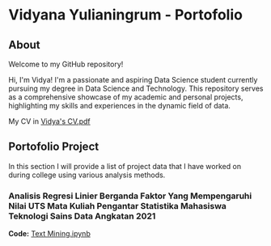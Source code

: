 # Vidyana Yulianingrum - Portofolio
## About
Welcome to my GitHub repository!

Hi, I'm Vidya! I'm a passionate and aspiring Data Science student currently pursuing my degree in Data Science and Technology. This repository serves as a comprehensive showcase of my academic and personal projects, highlighting my skills and experiences in the dynamic field of data.

My CV in [Vidya's CV.pdf](https://drive.google.com/file/d/14Me1Qwb_12MrmhnfiNq0X0C6ULpnr1N1/view?usp=sharing)

## Portofolio Project
In this section I will provide a list of project data that I have worked on during college using various analysis methods.

### Analisis Regresi Linier Berganda Faktor Yang Mempengaruhi Nilai UTS Mata Kuliah Pengantar Statistika Mahasiswa Teknologi Sains Data Angkatan 2021
**Code:** [Text Mining.ipynb](https://github.com/vidyaana22/portofolio-dataanalyst/blob/main/Text%20Mining.ipynb)
